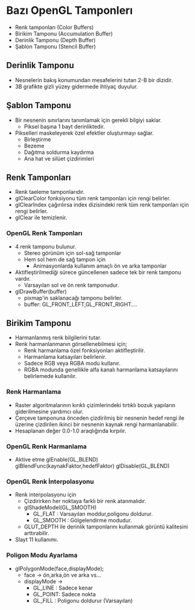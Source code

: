 # Bazı OpenGL Tamponlerı 
- Renk tamponları (Color Buffers)
- Birikim Tamponu (Accumulation Buffer)
- Derinlik Tamponu (Depth Buffer)
- Şablon Tamponu (Stencil Buffer)

## Derinlik Tamponu
- Nesnelerin bakış konumundan mesafelerini tutan 2-B bir dizidir.
- 3B grafikte gizli yüzey gidermede ihtiyaç duyulur.

## Şablon Tamponu
- Bir nesnenin sınırlarını tanımlamak için gerekli bilgiyi saklar.
    - Piksel başına 1 bayt derinliktedir.
- Pikselleri maskeleyerek özel efektler oluşturmayı sağlar.
    - Birleştirme
    - Bezeme
    - Dağıtma soldurma kaydırma
    - Ana hat ve silüet çizdirimleri

## Renk Tamponları
- Renk taeleme tamponlarıdır.
- glClearColor fonksiyonu tüm renk tamponları için rengi belirler.
- glClearIndex çağırılırsa index dizisindeki renk tüm renk tamponları için rengi belirler.
- glClear ile temizlenir.

### OpenGL Renk Tamponları
- 4 renk tamponu bulunur.
    - Stereo görünüm için sol-sağ tamponlar
    - Hem sol hem de sağ tampon için
        - Animasyonlarda kullanım amaçlı ön ve arka tamponlar
- Aktifleştirilmediği sürece güncellenen sadece tek bir renk tamponu vardır.
    - Varsayılan sol ve ön renk tamponudur.
- glDrawBuffer(buffer)
    - pixmap'in saklanacağı tamponu belirler.
    - buffer: GL_FRONT_LEFT,GL_FRONT_RIGHT....

## Birikim Tamponu
- Harmanlanmış renk bilgilerini tutar.
- Renk harmanlanmanın görsellenebilmesi için;
    - Renk harmanlama özel fonksiyonları aktifleştirilir.
    - Harmanlama katsayıları belirlenir.
    - Sadece RGB veya RGBA modu kullanır.
    - RGBA modunda genellikle alfa kanalı harmanlama katsayılarını belirlemede kullanılır.

### Renk Harmanlama
- Raster algoritmalarının kırıklı çizimlerindeki tırtıklı bozuk yapıların giderilmesine yardımcı olur.
- Çerçeve tamponuna önceden çizdirilmiş bir nesnenin hedef rengi ile üzerine çizdirilen ikinci bir nesnenin kaynak rengi harmanlanabilir.
- Hesaplanan değer 0.0-1.0 araqlığında kırpılır.

### OpenGL Renk Harmanlama
- Aktive etme
    glEnable(GL_BLEND)
    glBlendFunc(kaynakFaktor,hedefFaktor)
    glDisable(GL_BLEND)

### OpenGL Renk İnterpolasyonu
- Renk interpolasyonu için
    - Çizdirirken her noktaya farklı bir renk atanmalıdır.
    - glShadeModel(GL_SMOOTH)
        - GL_FLAT : Varsayılan moddur,poligonu doldurur.
        - GL_SMOOTH : Gölgelendirme modudur.
    - GLUT_DEPTH ile derinlik tamponlarını kullanmak görüntü kalitesini arttırabilir.
- Slayt 11 kullanımı.

### Poligon Modu Ayarlama
- glPolygonMode(face,displayMode);
    - face -> ön,arka,ön ve arka vs...
    - displayMode ->
        - GL_LINE : Sadece kenar
        - GL_POINT: Sadece nokta
        - GL_FILL : Poligonu doldurur (Varsayılan)
